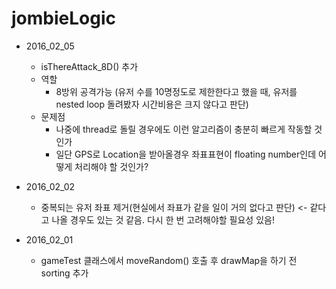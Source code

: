 ﻿# jombieLogic

* 2016_02_05
  * isThereAttack_8D() 추가
  * 역할
    * 8방위 공격가능 (유저 수를 10명정도로 제한한다고 했을 때, 유저를 nested loop 돌려봤자 시간비용은 크지 않다고 판단)
  * 문제점
    * 나중에 thread로 돌릴 경우에도 이런 알고리즘이 충분히 빠르게 작동할 것인가
    * 일단 GPS로 Location을 받아올경우 좌표표현이 floating number인데 어떻게 처리해야 할 것인가?

* 2016_02_02
  * 중복되는 유저 좌표 제거(현실에서 좌표가 같을 일이 거의 없다고 판단) <- 같다고 나올 경우도 있는 것 같음. 다시 한 번 고려해야할 필요성 있음!

* 2016_02_01
  * gameTest 클래스에서 moveRandom() 호출 후 drawMap을 하기 전 sorting 추가


